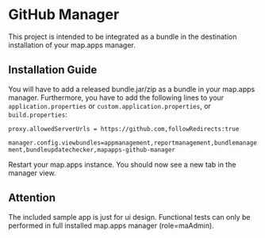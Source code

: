 # GitHub Manager


This project is intended to be integrated as a bundle in the destination installation of your map.apps manager.

Installation Guide
------------------

You will have to add a released bundle.jar/zip as a bundle in your map.apps manager. 
Furthermore, you have to add the following lines to your  `application.properties` or `custom.application.properties`, or `build.properties`:


`proxy.allowedServerUrls = https://github.com,followRedirects:true`

`manager.config.viewbundles=appmanagement,reportmanagement,bundlemanagement,bundleupdatechecker,mapapps-github-manager`

Restart your map.apps instance. You should now see a new tab in the manager view.

Attention
---------

The included sample app is just for ui design. Functional tests can only be performed in full installed map.apps manager (role=maAdmin).